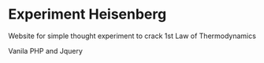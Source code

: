 # Experiment Heisenberg
Website for simple thought experiment to crack 1st Law of Thermodynamics

Vanila PHP and Jquery
